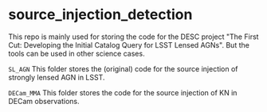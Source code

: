 # source_injection_detection
This repo is mainly used for storing the code for the DESC project "The First Cut: Developing the Initial Catalog Query for LSST Lensed AGNs".
But the tools can be used in other science cases.

`SL_AGN` This folder stores the (original) code for the source injection of strongly lensed AGN in LSST.

`DECam_MMA` This folder stores the code for the source injection of KN in DECam observations.
